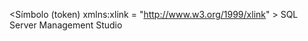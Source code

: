 \<Símbolo (token) xmlns:xlink = "http://www.w3.org/1999/xlink" > SQL Server Management Studio</Token>